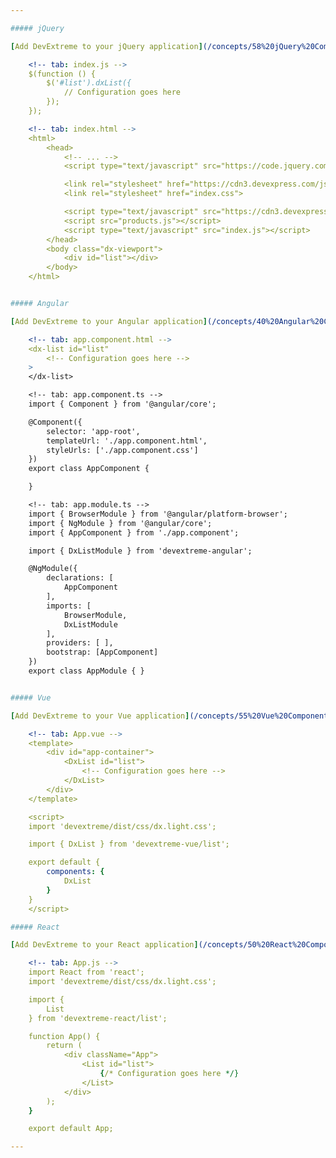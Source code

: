 ```yaml
---

##### jQuery

[Add DevExtreme to your jQuery application](/concepts/58%20jQuery%20Components/05%20Add%20DevExtreme%20to%20a%20jQuery%20Application/00%20Add%20DevExtreme%20to%20a%20jQuery%20Application.md '/Documentation/Guide/jQuery_Components/Add_DevExtreme_to_a_jQuery_Application/') and use the following code to create a List:

    <!-- tab: index.js -->
    $(function () {
        $('#list').dxList({
            // Configuration goes here
        });
    });

    <!-- tab: index.html -->
    <html>
        <head>
            <!-- ... -->
            <script type="text/javascript" src="https://code.jquery.com/jquery-3.5.1.min.js"></script>

            <link rel="stylesheet" href="https://cdn3.devexpress.com/jslib/minor_25_1/css/dx.light.css">
            <link rel="stylesheet" href="index.css">

            <script type="text/javascript" src="https://cdn3.devexpress.com/jslib/minor_25_1/js/dx.all.js"></script>
            <script src="products.js"></script>
            <script type="text/javascript" src="index.js"></script>
        </head>
        <body class="dx-viewport">
            <div id="list"></div>
        </body>
    </html>


##### Angular

[Add DevExtreme to your Angular application](/concepts/40%20Angular%20Components/10%20Getting%20Started/03%20Add%20DevExtreme%20to%20an%20Angular%20CLI%20Application '/Documentation/Guide/Angular_Components/Getting_Started/Add_DevExtreme_to_an_Angular_CLI_Application/') and use the following code to create a List:

    <!-- tab: app.component.html -->
    <dx-list id="list"
        <!-- Configuration goes here -->
    >
    </dx-list>

    <!-- tab: app.component.ts -->
    import { Component } from '@angular/core';

    @Component({
        selector: 'app-root',
        templateUrl: './app.component.html',
        styleUrls: ['./app.component.css']
    })
    export class AppComponent {

    }

    <!-- tab: app.module.ts -->
    import { BrowserModule } from '@angular/platform-browser';
    import { NgModule } from '@angular/core';
    import { AppComponent } from './app.component';

    import { DxListModule } from 'devextreme-angular';

    @NgModule({
        declarations: [
            AppComponent
        ],
        imports: [
            BrowserModule,
            DxListModule
        ],
        providers: [ ],
        bootstrap: [AppComponent]
    })
    export class AppModule { }


##### Vue

[Add DevExtreme to your Vue application](/concepts/55%20Vue%20Components/05%20Add%20DevExtreme%20to%20a%20Vue%20Application/00%20Add%20DevExtreme%20to%20a%20Vue%20Application.md '/Documentation/Guide/Vue_Components/Add_DevExtreme_to_a_Vue_Application/') and use the following code to create a List:

    <!-- tab: App.vue -->
    <template>
        <div id="app-container">
            <DxList id="list">
                <!-- Configuration goes here -->
            </DxList>
        </div>
    </template>

    <script>
    import 'devextreme/dist/css/dx.light.css';

    import { DxList } from 'devextreme-vue/list';

    export default {
        components: {
            DxList
        }
    }
    </script>

##### React

[Add DevExtreme to your React application](/concepts/50%20React%20Components/05%20Add%20DevExtreme%20to%20a%20React%20Application/00%20Add%20DevExtreme%20to%20a%20React%20Application.md '/Documentation/Guide/React_Components/Add_DevExtreme_to_a_React_Application/') and use the following code to create a List:

    <!-- tab: App.js -->
    import React from 'react';
    import 'devextreme/dist/css/dx.light.css';

    import {
        List
    } from 'devextreme-react/list';

    function App() {
        return (
            <div className="App">
                <List id="list">
                    {/* Configuration goes here */}
                </List>
            </div>
        );
    }

    export default App;

---
```

